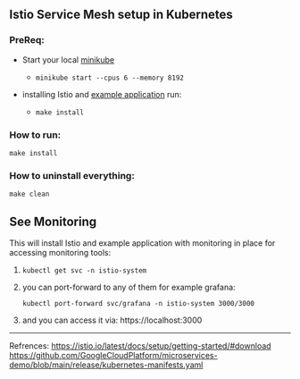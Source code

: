 ## Istio Service Mesh setup in Kubernetes

### PreReq:
* Start your local [minikube](https://minikube.sigs.k8s.io/docs/start/)

  * ```minikube start --cpus 6 --memory 8192```
* installing Istio and [example application](https://raw.githubusercontent.com/GoogleCloudPlatform/microservices-demo/main/release/kubernetes-manifests.yaml) run:
  * ``make install``

### How to run:
``make install``

### How to uninstall everything:
``make clean``

## See Monitoring
This will install Istio and example application with monitoring in place
for accessing monitoring tools:

1. ```kubectl get svc -n istio-system```
  
2. you can port-forward to any of them for example grafana:

    ```kubectl port-forward svc/grafana -n istio-system 3000/3000```
3. and you can access it via: https://localhost:3000
---
Refrences:
https://istio.io/latest/docs/setup/getting-started/#download
https://github.com/GoogleCloudPlatform/microservices-demo/blob/main/release/kubernetes-manifests.yaml
